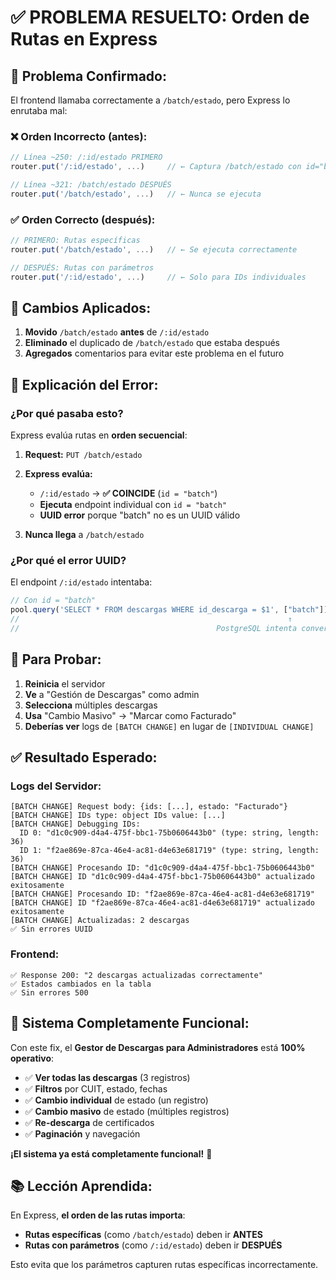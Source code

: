 # ✅ PROBLEMA RESUELTO: Orden de Rutas en Express

## 🎯 **Problema Confirmado:**

El frontend llamaba correctamente a `/batch/estado`, pero Express lo enrutaba mal:

### **❌ Orden Incorrecto (antes):**
```javascript
// Línea ~250: /:id/estado PRIMERO
router.put('/:id/estado', ...)     // ← Captura /batch/estado con id="batch"

// Línea ~321: /batch/estado DESPUÉS  
router.put('/batch/estado', ...)   // ← Nunca se ejecuta
```

### **✅ Orden Correcto (después):**
```javascript
// PRIMERO: Rutas específicas
router.put('/batch/estado', ...)   // ← Se ejecuta correctamente

// DESPUÉS: Rutas con parámetros
router.put('/:id/estado', ...)     // ← Solo para IDs individuales
```

## 🔧 **Cambios Aplicados:**

1. **Movido** `/batch/estado` **antes** de `/:id/estado`
2. **Eliminado** el duplicado de `/batch/estado` que estaba después
3. **Agregados** comentarios para evitar este problema en el futuro

## 🎯 **Explicación del Error:**

### **¿Por qué pasaba esto?**
Express evalúa rutas en **orden secuencial**:

1. **Request:** `PUT /batch/estado`
2. **Express evalúa:**
   - `/:id/estado` → **✅ COINCIDE** (`id = "batch"`)
   - **Ejecuta** endpoint individual con `id = "batch"`
   - **UUID error** porque "batch" no es un UUID válido

3. **Nunca llega** a `/batch/estado`

### **¿Por qué el error UUID?**
El endpoint `/:id/estado` intentaba:
```javascript
// Con id = "batch"
pool.query('SELECT * FROM descargas WHERE id_descarga = $1', ["batch"])
//                                                            ↑
//                                            PostgreSQL intenta convertir "batch" a UUID
```

## 🧪 **Para Probar:**

1. **Reinicia** el servidor
2. **Ve** a "Gestión de Descargas" como admin
3. **Selecciona** múltiples descargas
4. **Usa** "Cambio Masivo" → "Marcar como Facturado"
5. **Deberías ver** logs de `[BATCH CHANGE]` en lugar de `[INDIVIDUAL CHANGE]`

## ✅ **Resultado Esperado:**

### **Logs del Servidor:**
```
[BATCH CHANGE] Request body: {ids: [...], estado: "Facturado"}
[BATCH CHANGE] IDs type: object IDs value: [...]
[BATCH CHANGE] Debugging IDs:
  ID 0: "d1c0c909-d4a4-475f-bbc1-75b0606443b0" (type: string, length: 36)
  ID 1: "f2ae869e-87ca-46e4-ac81-d4e63e681719" (type: string, length: 36)
[BATCH CHANGE] Procesando ID: "d1c0c909-d4a4-475f-bbc1-75b0606443b0"
[BATCH CHANGE] ID "d1c0c909-d4a4-475f-bbc1-75b0606443b0" actualizado exitosamente
[BATCH CHANGE] Procesando ID: "f2ae869e-87ca-46e4-ac81-d4e63e681719"
[BATCH CHANGE] ID "f2ae869e-87ca-46e4-ac81-d4e63e681719" actualizado exitosamente
[BATCH CHANGE] Actualizadas: 2 descargas
✅ Sin errores UUID
```

### **Frontend:**
```
✅ Response 200: "2 descargas actualizadas correctamente"
✅ Estados cambiados en la tabla
✅ Sin errores 500
```

## 🎉 **Sistema Completamente Funcional:**

Con este fix, el **Gestor de Descargas para Administradores** está **100% operativo**:

- ✅ **Ver todas las descargas** (3 registros)
- ✅ **Filtros** por CUIT, estado, fechas
- ✅ **Cambio individual** de estado (un registro)
- ✅ **Cambio masivo** de estado (múltiples registros)
- ✅ **Re-descarga** de certificados
- ✅ **Paginación** y navegación

**¡El sistema ya está completamente funcional!** 🚀

## 📚 **Lección Aprendida:**

En Express, **el orden de las rutas importa**:
- **Rutas específicas** (como `/batch/estado`) deben ir **ANTES**
- **Rutas con parámetros** (como `/:id/estado`) deben ir **DESPUÉS**

Esto evita que los parámetros capturen rutas específicas incorrectamente.
